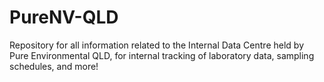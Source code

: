 # PureNV-QLD
Repository for all information related to the Internal Data Centre held by Pure Environmental QLD, for internal tracking of laboratory data, sampling schedules, and more!
